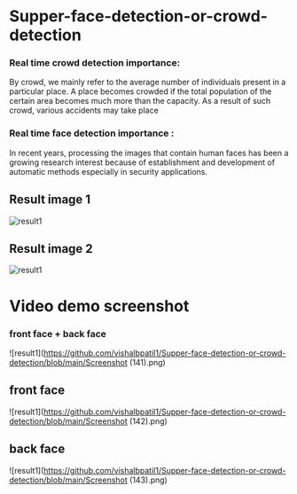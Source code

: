 # Supper-face-detection-or-crowd-detection
### Real time crowd detection importance:
By crowd, we mainly refer to the average number of individuals present in a particular place. A place becomes crowded if the total population of the certain area becomes much more than the capacity. As a result of such crowd, various accidents may take place
### Real time face detection importance :
In recent years, processing the images that contain human faces has been a growing research interest because of establishment and development of automatic methods especially in security applications.


## Result image 1
![result1](https://github.com/vishalbpatil1/Supper-face-detection-or-crowd-detection/blob/main/output.jpg)
## Result image 2
![result1](https://github.com/vishalbpatil1/Supper-face-detection-or-crowd-detection/blob/main/result1.png)
# Video demo screenshot 
### front face + back face
![result1](https://github.com/vishalbpatil1/Supper-face-detection-or-crowd-detection/blob/main/Screenshot (141).png)

## front face
![result1](https://github.com/vishalbpatil1/Supper-face-detection-or-crowd-detection/blob/main/Screenshot (142).png)

## back face
![result1](https://github.com/vishalbpatil1/Supper-face-detection-or-crowd-detection/blob/main/Screenshot (143).png)

